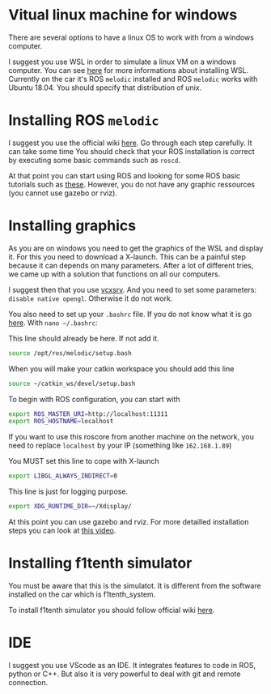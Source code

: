 # Vitual linux machine for windows

There are several options to have a linux OS to work with from a windows computer.

I suggest you use WSL in order to simulate a linux VM on a windows computer. You can see [here](https://learn.microsoft.com/fr-fr/windows/wsl/install) for more informations about installing WSL. Currently on the car it's ROS `melodic` installed and ROS `melodic` works with Ubuntu 18.04. You should specify that distribution of unix.

# Installing ROS `melodic`

I suggest you use the official wiki [here](http://wiki.ros.org/melodic/Installation/Ubuntu). Go through each step carefully. It can take some time
You should check that your ROS installation is correct by executing some basic commands such as `roscd`.

At that point you can start using ROS and looking for some ROS basic tutorials such as [these](http://wiki.ros.org/tf/Tutorials). However, you do not have any graphic ressources (you cannot use gazebo or rviz).

# Installing graphics

As you are on windows you need to get the graphics of the WSL and display it. For this you need to download a X-launch. This can be a painful step because it can depends on many parameters. After a lot of different tries, we came up with a solution that functions on all our computers.

I suggest then that you use [vcxsrv](https://sourceforge.net/projects/vcxsrv/). And you need to set some parameters: `disable native opengl`. Otherwise it do not work.

You also need to set up your `.bashrc` file. If you do not know what it is go [here](https://www.digitalocean.com/community/tutorials/bashrc-file-in-linux).
With `nano ~/.bashrc`:

This line should already be here. If not add it.
```sh
source /opt/ros/melodic/setup.bash
```

When you will make your catkin workspace you should add this line
```sh
source ~/catkin_ws/devel/setup.bash
```

To begin with ROS configuration, you can start with
```sh
export ROS_MASTER_URI=http://localhost:11311
export ROS_HOSTNAME=localhost
```

If you want to use this roscore from another machine on the network, you need to replace `localhost` by your IP (something like `162.168.1.89`)

You MUST set this line to cope with X-launch
```sh
export LIBGL_ALWAYS_INDIRECT=0
```

This line is just for logging purpose.
```sh
export XDG_RUNTIME_DIR=~/Xdisplay/
```

At this point you can use gazebo and rviz. For more detailled installation steps you can look at [this video](https://www.youtube.com/watch?v=DW7l9LHdK5c).

# Installing f1tenth simulator

You must be aware that this is the simulatot. It is different from the software installed on the car which is f1tenth_system.

To install f1tenth simulator you should follow official wiki [here](https://f1tenth.readthedocs.io/en/stable/going_forward/simulator/sim_install.html).

# IDE

I suggest you use VScode as an IDE. It integrates features to code in ROS, python or C++. But also it is very powerful to deal with git and remote connection.